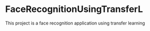 # FaceRecognitionUsingTransferL
This project is a face recognition application using transfer learning
